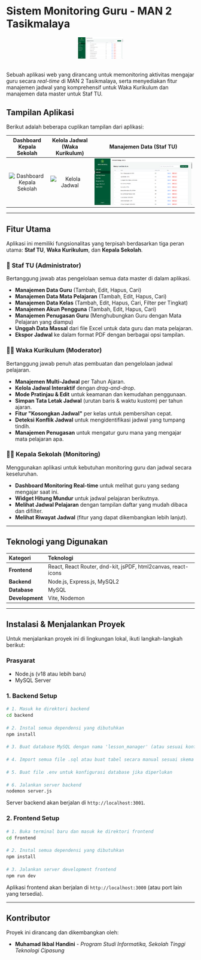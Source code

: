 # Sistem Monitoring Guru - MAN 2 Tasikmalaya

<div align="center">
  <img src="frontend/src/assets/image.png" alt="Logo MAN 2 Tasikmalaya" width="120px"/>
</div>
<br>

Sebuah aplikasi web yang dirancang untuk memonitoring aktivitas mengajar guru secara *real-time* di MAN 2 Tasikmalaya, serta menyediakan fitur manajemen jadwal yang komprehensif untuk Waka Kurikulum dan manajemen data master untuk Staf TU.

## Tampilan Aplikasi

Berikut adalah beberapa cuplikan tampilan dari aplikasi:

| Dashboard Kepala Sekolah | Kelola Jadwal (Waka Kurikulum) | Manajemen Data (Staf TU) |
| :---: | :---: | :---: |
| ![Dashboard Kepala Sekolah](image_d80c09.png) | ![Kelola Jadwal](image_fd1d7f.png) | ![Manajemen Data](frontend/src/assets/image.png) |

---

## Fitur Utama

Aplikasi ini memiliki fungsionalitas yang terpisah berdasarkan tiga peran utama: **Staf TU**, **Waka Kurikulum**, dan **Kepala Sekolah**.

### 👤 **Staf TU (Administrator)**
Bertanggung jawab atas pengelolaan semua data master di dalam aplikasi.
- **Manajemen Data Guru** (Tambah, Edit, Hapus, Cari)
- **Manajemen Data Mata Pelajaran** (Tambah, Edit, Hapus, Cari)
- **Manajemen Data Kelas** (Tambah, Edit, Hapus, Cari, Filter per Tingkat)
- **Manajemen Akun Pengguna** (Tambah, Edit, Hapus, Cari)
- **Manajemen Penugasan Guru** (Menghubungkan Guru dengan Mata Pelajaran yang diampu)
- **Unggah Data Massal** dari file Excel untuk data guru dan mata pelajaran.
- **Ekspor Jadwal** ke dalam format PDF dengan berbagai opsi tampilan.

### 👩‍🏫 **Waka Kurikulum (Moderator)**
Bertanggung jawab penuh atas pembuatan dan pengelolaan jadwal pelajaran.
- **Manajemen Multi-Jadwal** per Tahun Ajaran.
- **Kelola Jadwal Interaktif** dengan *drag-and-drop*.
- **Mode Pratinjau & Edit** untuk keamanan dan kemudahan penggunaan.
- **Simpan Tata Letak Jadwal** (urutan baris & waktu kustom) per tahun ajaran.
- **Fitur "Kosongkan Jadwal"** per kelas untuk pembersihan cepat.
- **Deteksi Konflik Jadwal** untuk mengidentifikasi jadwal yang tumpang tindih.
- **Manajemen Penugasan** untuk mengatur guru mana yang mengajar mata pelajaran apa.

### 👨‍💼 **Kepala Sekolah (Monitoring)**
Menggunakan aplikasi untuk kebutuhan monitoring guru dan jadwal secara keseluruhan.
- **Dashboard Monitoring Real-time** untuk melihat guru yang sedang mengajar saat ini.
- **Widget Hitung Mundur** untuk jadwal pelajaran berikutnya.
- **Melihat Jadwal Pelajaran** dengan tampilan daftar yang mudah dibaca dan difilter.
- **Melihat Riwayat Jadwal** (fitur yang dapat dikembangkan lebih lanjut).

---

## Teknologi yang Digunakan

| Kategori | Teknologi |
| :--- | :--- |
| **Frontend** | React, React Router, dnd-kit, jsPDF, html2canvas, react-icons |
| **Backend** | Node.js, Express.js, MySQL2 |
| **Database** | MySQL |
| **Development**| Vite, Nodemon |

---

## Instalasi & Menjalankan Proyek

Untuk menjalankan proyek ini di lingkungan lokal, ikuti langkah-langkah berikut:

### Prasyarat
- Node.js (v18 atau lebih baru)
- MySQL Server

### 1. Backend Setup
```bash
# 1. Masuk ke direktori backend
cd backend

# 2. Instal semua dependensi yang dibutuhkan
npm install

# 3. Buat database MySQL dengan nama 'lesson_manager' (atau sesuai konfigurasi Anda)

# 4. Import semua file .sql atau buat tabel secara manual sesuai skema yang ada

# 5. Buat file .env untuk konfigurasi database jika diperlukan

# 6. Jalankan server backend
nodemon server.js
```
Server backend akan berjalan di `http://localhost:3001`.

### 2. Frontend Setup
```bash
# 1. Buka terminal baru dan masuk ke direktori frontend
cd frontend

# 2. Instal semua dependensi yang dibutuhkan
npm install

# 3. Jalankan server development frontend
npm run dev
```
Aplikasi frontend akan berjalan di `http://localhost:3000` (atau port lain yang tersedia).

---

## Kontributor

Proyek ini dirancang dan dikembangkan oleh:
* **Muhamad Ikbal Handini** - *Program Studi Informatika, Sekolah Tinggi Teknologi Cipasung*

